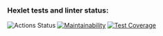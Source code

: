 ### Hexlet tests and linter status:
![Actions Status](/workflows/hexlet-check/badge.svg)
[![Maintainability](https://api.codeclimate.com/v1/badges/c31c34a532ed2e23e614/maintainability)](https://codeclimate.com/github/ldolohov/frontend-project-lvl1/maintainability)
[![Test Coverage](https://api.codeclimate.com/v1/badges/c31c34a532ed2e23e614/test_coverage)](https://codeclimate.com/github/ldolohov/frontend-project-lvl1/test_coverage)